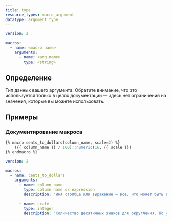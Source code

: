 ```yaml
---
title: type
resource_types: macro_argument
datatype: argument_type
---
```


<File name='macros/<filename>.yml'>

```yml
version: 2

macros:
  - name: <macro name>
    arguments:
      - name: <arg name>
        type: <string>

```

</File>

## Определение
Тип данных вашего аргумента. Обратите внимание, что это используется только в целях документации — здесь нет ограничений на значения, которые вы можете использовать.

## Примеры
### Документирование макроса

<File name='macros/cents_to_dollars.sql'>

```sql
{% macro cents_to_dollars(column_name, scale=2) %}
    ({{ column_name }} / 100)::numeric(16, {{ scale }})
{% endmacro %}

```

</File>

<File name='macros/cents_to_dollars.yml'>

```yml
version: 2

macros:
  - name: cents_to_dollars
    arguments:
      - name: column_name
        type: column name or expression
        description: "Имя столбца или выражение — все, что может быть выбрано как столбец"

      - name: scale
        type: integer
        description: "Количество десятичных знаков для округления. По умолчанию 2."

```

</File>